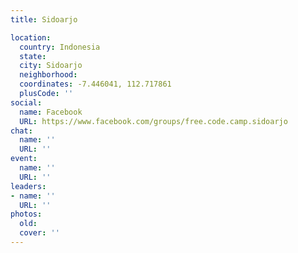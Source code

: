 ```yaml
---
title: Sidoarjo

location:
  country: Indonesia
  state: 
  city: Sidoarjo
  neighborhood: 
  coordinates: -7.446041, 112.717861
  plusCode: ''
social:
  name: Facebook
  URL: https://www.facebook.com/groups/free.code.camp.sidoarjo
chat:
  name: ''
  URL: ''
event:
  name: ''
  URL: ''
leaders:
- name: ''
  URL: ''
photos:
  old: 
  cover: ''
---
```

